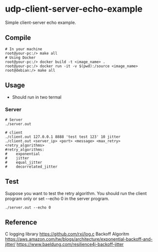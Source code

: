 # udp-client-server-echo-example
Simple client-server echo example.

## Compile
 
```shell
# In your machine
root@your-pc:/> make all
# Using Docker
root@your-pc:/> docker build -t <image_name> .
root@your-pc:/> docker run -it -v $(pwd):/source <image_name>
root@debian:/> make all
```
## Usage
* Should run in two termal
### Server
```shell
# Server
./server.out

# client
./client.out 127.0.0.1 8888 'test test 123' 10 jitter
./client.out <server_ip> <port> <message> <max_retry> <retry_algorithms>
#retry_algorithms: 
#    exponential
#    jitter
#    equal_jitter
#    decorrelated_jitter
```

## Test
Suppose you want to test the retry algorithm. You should run the client program only or set --echo 0 in the server program.
```shell
./server.out --echo 0
```

## Reference 
C logging library
https://github.com/rxi/log.c
Backoff Algoritm 
https://aws.amazon.com/tw/blogs/architecture/exponential-backoff-and-jitter/
https://www.baeldung.com/resilience4j-backoff-jitter